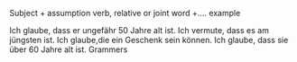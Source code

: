 Subject + assumption verb, relative or joint word +....
example

Ich glaube, dass er ungefähr 50 Jahre alt ist.
Ich vermute, dass es am jüngsten ist.
Ich glaube,die ein Geschenk sein können.
Ich glaube, dass sie über 60 Jahre alt ist.
Grammers